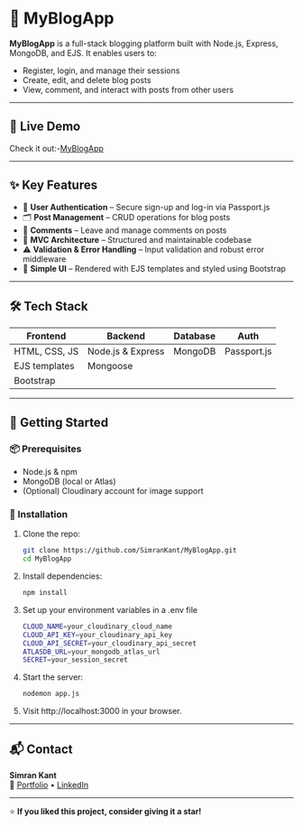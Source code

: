 # 📝 MyBlogApp

**MyBlogApp** is a full-stack blogging platform built with Node.js, Express, MongoDB, and EJS. It enables users to:

- Register, login, and manage their sessions
- Create, edit, and delete blog posts
- View, comment, and interact with posts from other users

---
## 🚀 Live Demo

Check it out:-[MyBlogApp](https://myblogapp-sk4z.onrender.com/)

---

## ✨ Key Features

- 🔐 **User Authentication** – Secure sign-up and log-in via Passport.js  
- 🗂 **Post Management** – CRUD operations for blog posts  
- 💬 **Comments** – Leave and manage comments on posts  
- 🧩 **MVC Architecture** – Structured and maintainable codebase  
- ⚠️ **Validation & Error Handling** – Input validation and robust error middleware  
- 🎨 **Simple UI** – Rendered with EJS templates and styled using Bootstrap

---

## 🛠 Tech Stack

| Frontend       | Backend           | Database  | Auth         |
|----------------|-------------------|-----------|--------------|
| HTML, CSS, JS  | Node.js & Express | MongoDB   | Passport.js  |
| EJS templates  | Mongoose          |           |              |
| Bootstrap      |                   |           |              |

---

## 🚀 Getting Started

### 📦 Prerequisites

- Node.js & npm  
- MongoDB (local or Atlas)  
- (Optional) Cloudinary account for image support

### 🔧 Installation

1. Clone the repo:  
   ```bash
   git clone https://github.com/SimranKant/MyBlogApp.git
   cd MyBlogApp
2. Install dependencies:
   ```bash
   npm install
3. Set up your environment variables in a .env file
   ```bash
   CLOUD_NAME=your_cloudinary_cloud_name
   CLOUD_API_KEY=your_cloudinary_api_key
   CLOUD_API_SECRET=your_cloudinary_api_secret
   ATLASDB_URL=your_mongodb_atlas_url
   SECRET=your_session_secret
4. Start the server:
   ```bash
   nodemon app.js
5. Visit http://localhost:3000 in your browser.

---

## 📬 Contact

**Simran Kant**  
🔗 [Portfolio](https://simrankant.vercel.app) • [LinkedIn](https://www.linkedin.com/in/simran-kant-74056a281/)

---

⭐ **If you liked this project, consider giving it a star!**

